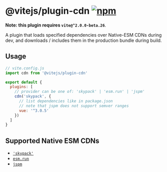 # @vitejs/plugin-cdn [![npm](https://img.shields.io/npm/v/@vitejs/plugin-cdn.svg)](https://npmjs.com/package/@vitejs/plugin-cdn)

**Note: this plugin requires `vite@^2.0.0-beta.26`**.

A plugin that loads specified dependencies over Native-ESM CDNs during dev, and downloads / includes them in the production bundle during build.

## Usage

```js
// vite.config.js
import cdn from '@vitejs/plugin-cdn'

export default {
  plugins: [
    // provider can be one of: 'skypack' | 'esm.run' | 'jspm'
    cdn('skypack', {
      // list dependencies like in package.json
      // note that jspm does not support semver ranges
      vue: '^3.0.5'
    })
  ]
}
```

## Supported Native ESM CDNs

- [`'skypack'`](https://www.skypack.dev/)
- [`esm.run`](https://www.jsdelivr.com/esm)
- [`jspm`](https://jspm.org/)